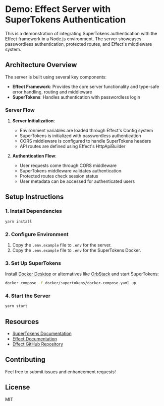 # Demo: Effect Server with SuperTokens Authentication

This is a demonstration of integrating SuperTokens authentication with the Effect framework in a Node.js environment. The server showcases passwordless authentication, protected routes, and Effect's middleware system.

## Architecture Overview

The server is built using several key components:

- **Effect Framework**: Provides the core server functionality and type-safe error handling, routing and middleware
- **SuperTokens**: Handles authentication with passwordless login

### Server Flow

1. **Server Initialization**:
   - Environment variables are loaded through Effect's Config system
   - SuperTokens is initialized with passwordless authentication
   - CORS middleware is configured to handle SuperTokens headers
   - API routes are defined using Effect's HttpApiBuilder

2. **Authentication Flow**:
   - User requests come through CORS middleware
   - SuperTokens middleware validates authentication
   - Protected routes check session status
   - User metadata can be accessed for authenticated users

## Setup Instructions

### 1. Install Dependencies

```bash
yarn install
```

### 2. Configure Environment

1. Copy the `.env.example` file to `.env` for the server.
2. Copy the `.env.example` file to `.env` for the SuperTokens Docker.

### 3. Set Up SuperTokens

Install [Docker Desktop](https://www.docker.com/products/docker-desktop/) or alternatives like [OrbStack](https://orbstack.dev/) and start SuperTokens:

```bash
docker compose -f docker/supertokens/docker-compose.yaml up
```

### 4. Start the Server

```bash
yarn start
```

## Resources

- [SuperTokens Documentation](https://supertokens.com/docs/passwordless/introduction)
- [Effect Documentation](https://effect.website/)
- [Effect GitHub Repository](https://github.com/effect-ts/effect)

## Contributing

Feel free to submit issues and enhancement requests!

## License

MIT
